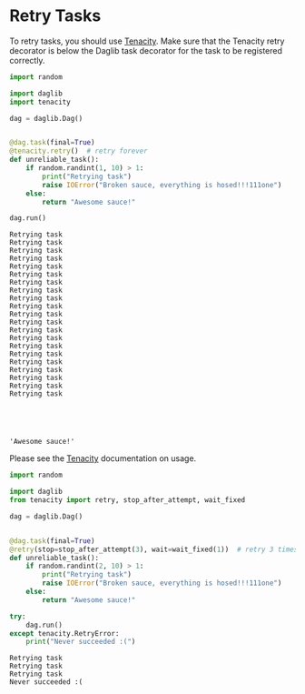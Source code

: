# Retry Tasks

To retry tasks, you should use [Tenacity](https://tenacity.readthedocs.io/en/latest/). Make sure that the Tenacity retry decorator is below the Daglib task decorator for the task to be registered correctly.


```python
import random

import daglib
import tenacity

dag = daglib.Dag()


@dag.task(final=True)
@tenacity.retry()  # retry forever
def unreliable_task():
    if random.randint(1, 10) > 1:
        print("Retrying task")
        raise IOError("Broken sauce, everything is hosed!!!111one")
    else:
        return "Awesome sauce!"
```


```python
dag.run()
```

    Retrying task
    Retrying task
    Retrying task
    Retrying task
    Retrying task
    Retrying task
    Retrying task
    Retrying task
    Retrying task
    Retrying task
    Retrying task
    Retrying task
    Retrying task
    Retrying task
    Retrying task
    Retrying task
    Retrying task
    Retrying task
    Retrying task
    Retrying task
    Retrying task





    'Awesome sauce!'



Please see the [Tenacity](https://tenacity.readthedocs.io/en/latest/) documentation on usage.


```python
import random

import daglib
from tenacity import retry, stop_after_attempt, wait_fixed

dag = daglib.Dag()


@dag.task(final=True)
@retry(stop=stop_after_attempt(3), wait=wait_fixed(1))  # retry 3 times waiting 1 second between tries
def unreliable_task():
    if random.randint(2, 10) > 1:
        print("Retrying task")
        raise IOError("Broken sauce, everything is hosed!!!111one")
    else:
        return "Awesome sauce!"
```


```python
try:
    dag.run()
except tenacity.RetryError:
    print("Never succeeded :(")
```

    Retrying task
    Retrying task
    Retrying task
    Never succeeded :(

